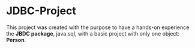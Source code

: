 # JDBC-Project

<p>This project was created with the purpose to have a hands-on experience the
<b>JBDC package</b>, java.sql, with a basic project with only
one object: <b>Person</b>.</p>